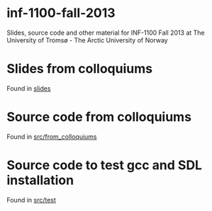 # inf-1100-fall-2013

Slides, source code and other material for INF-1100 Fall 2013 at The University of Tromsø - The Arctic University of Norway

# Slides from colloquiums
Found in [slides](slides) 

# Source code from colloquiums
Found in [src/from\_colloquiums](src/from\_colloquiums)

# Source code to test gcc and SDL installation
Found in [src/test](src/test)
